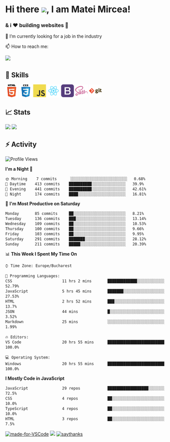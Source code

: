 # Hi there <img src="https://raw.githubusercontent.com/MartinHeinz/MartinHeinz/master/wave.gif" width="30px">, I am Matei Mircea!
### & i ❤️ building websites 🙌

🔭 I’m currently looking for a job in the industry

📫 How to reach me:

<a href="https://www.linkedin.com/in/mateimircea/">
  <img src="https://img.shields.io/badge/--linkedin?label=LinkedIn&logo=LinkedIn&style=social" />
<a>
 
 
## 🚀 Skills 
<div display="inline">
<img alt="HTML5" width="40px" src="https://raw.githubusercontent.com/github/explore/80688e429a7d4ef2fca1e82350fe8e3517d3494d/topics/html/html.png" />
<img alt="CSS3" width="40px" src="https://raw.githubusercontent.com/github/explore/80688e429a7d4ef2fca1e82350fe8e3517d3494d/topics/css/css.png" />
<img alt="JavaScript" width="40px" src="https://raw.githubusercontent.com/github/explore/80688e429a7d4ef2fca1e82350fe8e3517d3494d/topics/javascript/javascript.png" />
<img alt="React" width="40px" src="https://raw.githubusercontent.com/github/explore/80688e429a7d4ef2fca1e82350fe8e3517d3494d/topics/react/react.png" />
<img alt="bootstrap" width="40px" src="https://raw.githubusercontent.com/github/explore/78df643247d429f6cc873026c0622819ad797942/topics/bootstrap/bootstrap.png" />
<img alt="Sass" width="40px" src="https://raw.githubusercontent.com/github/explore/80688e429a7d4ef2fca1e82350fe8e3517d3494d/topics/sass/sass.png" />
<img alt="Git" width="40px" src="https://raw.githubusercontent.com/github/explore/80688e429a7d4ef2fca1e82350fe8e3517d3494d/topics/git/git.png" />
<div>


## 📈 Stats 
<div display="inline">
<img src="https://github-readme-stats.vercel.app/api/top-langs/?username=Matei87&theme=radical&show_icons=true" />
<img src="https://github-readme-stats.vercel.app/api?username=Matei87&theme=radical&show_icons=true" />
<div>


## :zap: Activity
<!--START_SECTION:waka-->
![Profile Views](http://img.shields.io/badge/Profile%20Views-5-blue)

**I'm a Night 🦉** 

```text
🌞 Morning    7 commits      ░░░░░░░░░░░░░░░░░░░░░░░░░   0.68% 
🌆 Daytime    413 commits    ██████████░░░░░░░░░░░░░░░   39.9% 
🌃 Evening    441 commits    ██████████░░░░░░░░░░░░░░░   42.61% 
🌙 Night      174 commits    ████░░░░░░░░░░░░░░░░░░░░░   16.81%

```
📅 **I'm Most Productive on Saturday** 

```text
Monday       85 commits     ██░░░░░░░░░░░░░░░░░░░░░░░   8.21% 
Tuesday      136 commits    ███░░░░░░░░░░░░░░░░░░░░░░   13.14% 
Wednesday    109 commits    ██░░░░░░░░░░░░░░░░░░░░░░░   10.53% 
Thursday     100 commits    ██░░░░░░░░░░░░░░░░░░░░░░░   9.66% 
Friday       103 commits    ██░░░░░░░░░░░░░░░░░░░░░░░   9.95% 
Saturday     291 commits    ███████░░░░░░░░░░░░░░░░░░   28.12% 
Sunday       211 commits    █████░░░░░░░░░░░░░░░░░░░░   20.39%

```


📊 **This Week I Spent My Time On** 

```text
⌚︎ Time Zone: Europe/Bucharest

💬 Programming Languages: 
CSS                      11 hrs 2 mins       █████████████░░░░░░░░░░░░   52.79% 
JavaScript               5 hrs 45 mins       ███████░░░░░░░░░░░░░░░░░░   27.53% 
HTML                     2 hrs 52 mins       ███░░░░░░░░░░░░░░░░░░░░░░   13.7% 
JSON                     44 mins             █░░░░░░░░░░░░░░░░░░░░░░░░   3.52% 
Markdown                 25 mins             ░░░░░░░░░░░░░░░░░░░░░░░░░   1.99%

🔥 Editors: 
VS Code                  20 hrs 55 mins      █████████████████████████   100.0%

💻 Operating System: 
Windows                  20 hrs 55 mins      █████████████████████████   100.0%

```

**I Mostly Code in JavaScript** 

```text
JavaScript               29 repos            ██████████████████░░░░░░░   72.5% 
CSS                      4 repos             ██░░░░░░░░░░░░░░░░░░░░░░░   10.0% 
TypeScript               4 repos             ██░░░░░░░░░░░░░░░░░░░░░░░   10.0% 
HTML                     3 repos             ██░░░░░░░░░░░░░░░░░░░░░░░   7.5%

```



<!--END_SECTION:waka-->
  
  
  

[![made-for-VSCode](https://img.shields.io/badge/Made%20for-VSCode-1f425f.svg)](https://code.visualstudio.com/)
<img src="https://img.shields.io/badge/MADE%20WITH%20%E2%9D%A4%EF%B8%8F%20IN-ROMANIA-%23CD0000?style=for-the-badge" />
[![saythanks](https://img.shields.io/badge/say-thanks-ff69b4.svg)](https://saythanks.io/to/kennethreitz)
